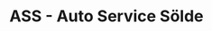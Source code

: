 ---
title: "ASS - Auto Service Sölde"
url: /dortmund/ass-auto-service-soelde/
shop: Autowerkstatt
---